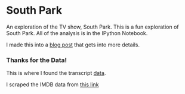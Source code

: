 # South Park
An exploration of the TV show, South Park. This is a fun exploration of South Park. All of the analysis is in the IPython Notebook.

I made this into a [blog post](https://eddiewharton.com/2016/05/27/south-park "Post") that gets into more details. 

### Thanks for the Data! 
This is where I found the transcript [data](https://github.com/BobAdamsEE/SouthParkData "data"). 

I scraped the IMDB data from [this link](http://www.imdb.com/list/ls008123404/?start=1&view=compact&sort=user_rating:desc&defaults=1&scb=0.4095939879637156)
